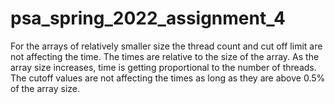# psa_spring_2022_assignment_4
For the arrays of relatively smaller size the thread count and cut off limit are not affecting the time. The times are relative to the size of the array. As the array size increases, time is getting proportional to the number of threads. The cutoff values are not affecting the times as long as they are above 0.5% of the array size.
